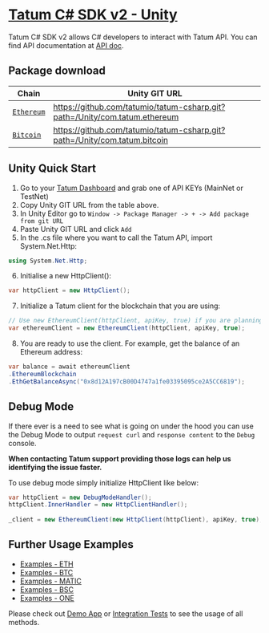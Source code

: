 # [Tatum C# SDK v2 - Unity](http://tatum.io/)

Tatum C# SDK v2 allows C# developers to interact with Tatum API. You can find API documentation at [API doc](https://tatum.io/apidoc).

## Package download

| Chain                  | Unity GIT URL                                                              |
|------------------------|----------------------------------------------------------------------------|
| [`Ethereum`](Ethereum) | https://github.com/tatumio/tatum-csharp.git?path=/Unity/com.tatum.ethereum |
| [`Bitcoin`](Bitcoin)  | https://github.com/tatumio/tatum-csharp.git?path=/Unity/com.tatum.bitcoin  |

## Unity Quick Start
1. Go to your [Tatum Dashboard](https://dashboard.tatum.io) and grab one of API KEYs (MainNet or TestNet)
2. Copy Unity GIT URL from the table above.
3. In Unity Editor go to `Window -> Package Manager -> + -> Add package from git URL`
4. Paste Unity GIT URL and click `Add`
5. In the .cs file where you want to call the Tatum API, import System.Net.Http:
```cs
using System.Net.Http;
```
6. Initialise a new HttpClient():
```cs
var httpClient = new HttpClient();
```
7. Initialize a Tatum client for the blockchain that you are using:
```cs
// Use new EthereumClient(httpClient, apiKey, true) if you are planning to use local functions targeted at testnet.
var ethereumClient = new EthereumClient(httpClient, apiKey, true);
```
8. You are ready to use the client. For example, get the balance of an Ethereum address:
```cs
var balance = await ethereumClient
.EthereumBlockchain
.EthGetBalanceAsync("0x8d12A197cB00D4747a1fe03395095ce2A5CC6819");
```
## Debug Mode

If there ever is a need to see what is going on under the hood you can use the Debug Mode to output `request curl` and `response content` to the `Debug` console.

**When contacting Tatum support providing those logs can help us identifying the issue faster.**

To use debug mode simply initialize HttpClient like below:
```cs
var httpClient = new DebugModeHandler();
httpClient.InnerHandler = new HttpClientHandler();
        
_client = new EthereumClient(new HttpClient(httpClient), apiKey, true);
```

## Further Usage Examples

- [Examples - ETH](Examples/Ethereum/ETH_Examples.md)
- [Examples - BTC](Examples/Bitcoin/BTC_Examples.md)
- [Examples - MATIC](Examples/Polygon/MATIC_Examples.md)
- [Examples - BSC](Examples/BSC/BSC_Examples.md)
- [Examples - ONE](Examples/Harmony/ONE_Examples.md)

Please check out [Demo App](Tatum.CSharp.Demo) or [Integration Tests](https://github.com/tatumio/tatum-csharp/tree/develop/Tatum.CSharp.Ethereum.Tests.Integration) to see the usage of all methods.
